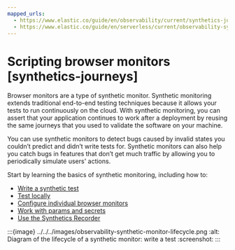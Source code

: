```yaml
---
mapped_urls:
  - https://www.elastic.co/guide/en/observability/current/synthetics-journeys.html
  - https://www.elastic.co/guide/en/serverless/current/observability-synthetics-journeys.html
---
```


# Scripting browser monitors [synthetics-journeys]

Browser monitors are a type of synthetic monitor. Synthetic monitoring extends traditional end-to-end testing techniques because it allows your tests to run continuously on the cloud. With synthetic monitoring, you can assert that your application continues to work after a deployment by reusing the same journeys that you used to validate the software on your machine.

You can use synthetic monitors to detect bugs caused by invalid states you couldn’t predict and didn’t write tests for. Synthetic monitors can also help you catch bugs in features that don’t get much traffic by allowing you to periodically simulate users' actions.

Start by learning the basics of synthetic monitoring, including how to:

* [Write a synthetic test](../../../solutions/observability/apps/write-synthetic-test.md)
* [Test locally](../../../solutions/observability/apps/write-synthetic-test.md#synthetics-test-locally)
* [Configure individual browser monitors](../../../solutions/observability/apps/configure-individual-browser-monitors.md)
* [Work with params and secrets](../../../solutions/observability/apps/work-with-params-secrets.md)
* [Use the Synthetics Recorder](../../../solutions/observability/apps/use-synthetics-recorder.md)

:::{image} ../../../images/observability-synthetic-monitor-lifecycle.png
:alt: Diagram of the lifecycle of a synthetic monitor: write a test
:screenshot:
:::